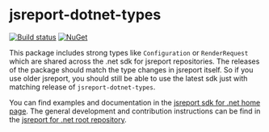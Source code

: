 # jsreport-dotnet-types
[![Build status](https://ci.appveyor.com/api/projects/status/sx90dahobt3dhr2f?svg=true)](https://ci.appveyor.com/project/pofider/jsreport-dotnet-types)
[![NuGet](https://img.shields.io/nuget/v/jsreport.Types.svg)](https://nuget.org/packages/jsreport.Types)

This package includes strong types like `Configuration` or `RenderRequest` which are shared across the .net sdk for jsreport repositories. The releases of the package should match the type changes in jsreport itself. So if you use older jsreport, you should still be able to use the latest sdk just with matching release of `jsreport-dotnet-types`.

You can find examples and documentation in the [jsreport sdk for .net home page](https://jsreport.net/learn/dotnet-v2).
The general development and contribution instructions can be find in the [jsreport for .net  root repository](https://github.com/jsreport/jsreport-dotnet).